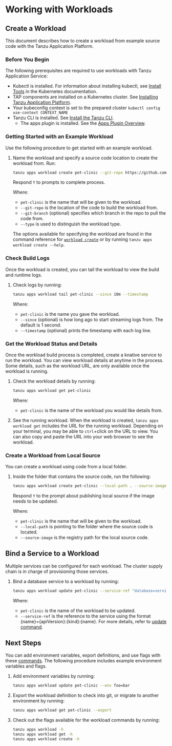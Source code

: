 # Working with Workloads

## <a id='Creating'></a> Create a Workload 

This document describes how to create a workload from example source code with the Tanzu Application Platform.

### <a id='prereqs'></a> Before You Begin

The following prerequisites are required to use workloads with Tanzu Application Service:

+ Kubectl is installed. For information about installing kubectl, see [Install Tools](https://kubernetes.io/docs/tasks/tools/) in the Kubernetes documentation.
+ TAP components are installed on a Kubernetes cluster. See [Installing Tanzu Application Platform](../../install-intro.md). 
+ Your kubeconfig context is set to the prepared cluster `kubectl config use-context CONTEXT_NAME`
+ Tanzu CLI is installed. See [Install the Tanzu CLI](../../install-general.md#cli-and-plugin).  
  + The apps plugin is installed. See the [Apps Plugin Overview](overview-installation.md#Installation).

### Getting Started with an Example Workload

Use the following procedure to get started with an example workload.

1. Name the workload and specify a source code location to create the workload from. Run:

    ```sh
    tanzu apps workload create pet-clinic --git-repo https://github.com/spring-projects/spring-petclinic --git-branch main --type web  
    ```

    Respond `Y` to prompts to complete process.

    Where:

     + `pet-clinic` is the name that will be given to the workload.
     + `--git-repo` is the location of the code to build the workload from.
     + `--git-branch` (optional) specifies which branch in the repo to pull the code from.
     + `--type` is used to distinguish the workload type.

    The options available for specifying the workload are found in the command reference for [`workload create`](command-reference/tanzu_apps_workload_create.md) or by running `tanzu apps workload create --help`.


### <a id='workload-tail'></a> Check Build Logs

Once the workload is created, you can tail the workload to view the build and runtime logs.

1. Check logs by running:

    ```sh
    tanzu apps workload tail pet-clinic --since 10m --timestamp
    ```

    Where:

     + `pet-clinic` is the name you gave the workload.
     + `--since` (optional) is how long ago to start streaming logs from. The default is 1 second.
     + `--timestamp` (optional) prints the timestamp with each log line.

### <a id='workload-get'></a> Get the Workload Status and Details

Once the workload build process is completed, create a knative service to run the workload.
You can view workload details at anytime in the process. Some details, such as the workload URL, are only available once the workload is running.

1. Check the workload details by running:

    ```sh
    tanzu apps workload get pet-clinic
    ```

    Where:

     + `pet-clinic` is the name of the workload you would like details from.

2. See the running workload.
When the workload is created, `tanzu apps workload get` includes the URL for the running workload.
Depending on your terminal, you may be able to `ctrl`+click on the URL to view. You can also copy and paste the URL into your web browser to see the workload.

### <a id='workload-local-source'></a> Create a Workload from Local Source

You can create a workload using code from a local folder.

1. Inside the folder that contains the source code, run the following:

    ```sh
    tanzu apps workload create pet-clinic --local-path . --source-image springio/petclinic
    ```

    Respond `Y` to the prompt about publishing local source if the image needs to be updated.

    Where:

    + `pet-clinic` is the name that will be given to the workload.
    + `--local-path` is pointing to the folder where the source code is located.
    + `--source-image` is the registry path for the local source code.

## <a id='service-binding'></a> Bind a Service to a Workload

Multiple services can be configured for each workload. The cluster supply chain is in charge of provisioning those services.

1. Bind a database service to a workload by running:

    ```sh
    tanzu apps workload update pet-clinic --service-ref "database=services.tanzu.vmware.com/v1alpha1:MySQL:my-prod-db"
    ```

    Where:

    + `pet-clinic` is the name of the workload to be updated.
    + `--service-ref` is the reference to the service using the format {name}={apiVersion}:{kind}:{name}. For more details, refer to [update command](command-reference/tanzu_apps_workload_update.md#update-options).

## <a id='next-steps'></a> Next Steps

You can add environment variables, export definitions, and use flags with these [commands](command-reference.md). The following procedure includes example environment variables and flags.

1. Add environment variables by running:

    ```sh
    tanzu apps workload update pet-clinic --env foo=bar
    ```

2. Export the workload definition to check into git, or migrate to another environment by running:

    ```sh
    tanzu apps workload get pet-clinic --export
    ```

3. Check out the flags available for the workload commands by running:

    ```sh
    tanzu apps workload -h
    tanzu apps workload get -h
    tanzu apps workload create -h
    ```
